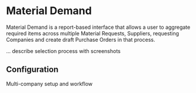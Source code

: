 # Material Demand

Material Demand is a report-based interface that allows a user to aggregate required items across multiple Material Requests, Suppliers, requesting Companies and create draft Purchase Orders in that process.

... describe selection process with screenshots

## Configuration
Multi-company setup and workflow
